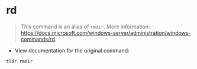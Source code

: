 # rd

> This command is an alias of `rmdir`.
> More information: <https://docs.microsoft.com/windows-server/administration/windows-commands/rd>.

- View documentation for the original command:

`tldr rmdir`
